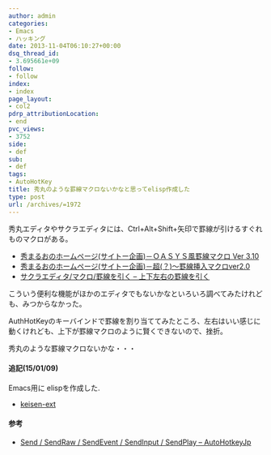```yaml
---
author: admin
categories:
- Emacs
- ハッキング
date: 2013-11-04T06:10:27+00:00
dsq_thread_id:
- 3.695661e+09
follow:
- follow
index:
- index
page_layout:
- col2
pdrp_attributionLocation:
- end
pvc_views:
- 3752
side:
- def
sub:
- def
tags:
- AutoHotKey
title: 秀丸のような罫線マクロないかなと思ってelisp作成した
type: post
url: /archives/=1972
---
```


秀丸エディタやサクラエディタには、Ctrl+Alt+Shift+矢印で罫線が引けるすぐれものマクロがある。

  * [秀まるおのホームページ(サイトー企画)－ＯＡＳＹＳ風罫線マクロ Ver 3.10][1]
  * [秀まるおのホームページ(サイトー企画)－超(？)～罫線挿入マクロver2.0][2]
  * [サクラエディタ/マクロ/罫線を引く &#8211; 上下左右の罫線を引く][3]

こういう便利な機能がほかのエディタでもないかなといろいろ調べてみたけれども、みつからなかった。

AuthHotKeyのキーバインドで罫線を割り当ててみたところ、左右はいい感じに動くけれども、上下が罫線マクロのように賢くできないので、挫折。



秀丸のような罫線マクロないかな・・・

#### 追記(15/01/09)

Emacs用に elispを作成した.

  * [keisen-ext][4]

#### 参考

  * [Send / SendRaw / SendEvent / SendInput / SendPlay &#8211; AutoHotkeyJp][5]

<div id="fastlookup_top">
</div>

 [1]: https://hide.maruo.co.jp/lib/macro/draw310.html
 [2]: https://hide.maruo.co.jp/lib/macro/cho-line_draw_ver2_0.html
 [3]: https://zenu.xrea.jp/cgi-bin/znwk212a/wiki.cgi?myaction=search&mymsg=%a5%b5%a5%af%a5%e9%a5%a8%a5%c7%a5%a3%a5%bf%2f%a5%de%a5%af%a5%ed%2f%b7%d3%c0%fe%a4%f2%b0%fa%a4%af&mypage=%a5%b5%a5%af%a5%e9%a5%a8%a5%c7%a5%a3%a5%bf%2f%a5%de%a5%af%a5%ed%2f%b7%d3%c0%fe%a4%f2%b0%fa%a4%af
 [4]: https://github.com/tsu-nera/emacs-keisen-ext "keisen-ext"
 [5]: https://sites.google.com/site/autohotkeyjp/reference/commands/Send